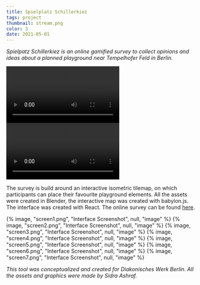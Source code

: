 ```yaml
---
title: Spielplatz Schillerkiez
tags: project
thumbnail: stream.png
color: 3
date: 2021-05-01
---
```


*Spielpatz Schillerkiez is an online gamified survey to collect opinions and ideas about a planned playground near Tempelhofer Feld in Berlin.*

<span class="more"></span>

<div class="video">
  <video autoplay loop>
    <source src="{% asset, 'playground2.mp4', 'videos' %}" type="video/mp4">
  </video>
</div>

<div class="video">
  <video autoplay loop>
    <source src="{% asset, 'playground.mp4', 'videos' %}" type="video/mp4">
  </video>
</div>

The survey is build around an interactive isometric tilemap, on which participants can place their favourite playground elements. All the assets were created in Blender, the interactive map was created with babylon.js. The interface was created with React. The online survey can be found [here](https://playground-survey-server.onrender.com/#/).



<div class="gallery">
  {% image, "screen1.png", "Interface Screenshot", null, "image" %}
  {% image, "screen2.png", "Interface Screenshot", null, "image" %}
  {% image, "screen3.png", "Interface Screenshot", null, "image" %}
  {% image, "screen4.png", "Interface Screenshot", null, "image" %}
  {% image, "screen5.png", "Interface Screenshot", null, "image" %}
  {% image, "screen6.png", "Interface Screenshot", null, "image" %}
  {% image, "screen7.png", "Interface Screenshot", null, "image" %}
</div>

*This tool was conceptualized and created for Diakonisches Werk Berlin. All the assets and graphics were made by Sidra Ashraf.*
